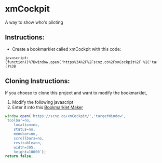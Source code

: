 # xmCockpit
 A way to show who's piloting


## Instructions:
* Create a bookmarklet called xmCockpit with this code:
```
javascript:(function()%7Bwindow.open('https%3A%2F%2Fscnz.co%2FxmCockpit%2F'%2C'targetWindow'%2C%0A%60toolbar%3Dno%2C%0A%20%20%20%20location%3Dno%2C%0A%20%20%20%20status%3Dno%2C%0A%20%20%20%20menubar%3Dno%2C%0A%20%20%20%20scrollbars%3Dno%2C%0A%20%20%20%20resizable%3Dno%2C%0A%20%20%20%20width%3D305%2C%0A%20%20%20%20height%3D10000%60)%3B%0Areturn%20false%3B%7D)()%3B
```

## Cloning Instructions:
If you choose to clone this project and want to modify the bookmarklet, 
1. Modify the following javascript 
1. Enter it into this [Bookmarklet Maker](https://caiorss.github.io/bookmarklet-maker/)

```javascript
window.open('https://scnz.co/xmCockpit/','targetWindow',
`toolbar=no,
    location=no,
    status=no,
    menubar=no,
    scrollbars=no,
    resizable=no,
    width=305,
    height=10000`);
return false;
```
